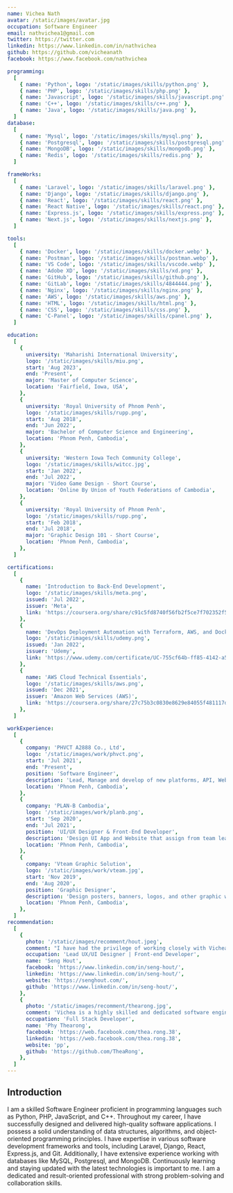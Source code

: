 ```yaml
---
name: Vichea Nath
avatar: /static/images/avatar.jpg
occupation: Software Engineer
email: nathvichea1@gmail.com
twitter: https://twitter.com
linkedin: https://www.linkedin.com/in/nathvichea
github: https://github.com/vicheanath
facebook: https://www.facebook.com/nathvichea

programming:
  [
    { name: 'Python', logo: '/static/images/skills/python.png' },
    { name: 'PHP', logo: '/static/images/skills/php.png' },
    { name: 'Javascript', logo: '/static/images/skills/javascript.png' },
    { name: 'C++', logo: '/static/images/skills/c++.png' },
    { name: 'Java', logo: '/static/images/skills/java.png' },
  ]
database:
  [
    { name: 'Mysql', logo: '/static/images/skills/mysql.png' },
    { name: 'Postgresql', logo: '/static/images/skills/postgresql.png' },
    { name: 'MongoDB', logo: '/static/images/skills/mongodb.png' },
    { name: 'Redis', logo: '/static/images/skills/redis.png' },
  ]

frameWorks:
  [
    { name: 'Laravel', logo: '/static/images/skills/laravel.png' },
    { name: 'Django', logo: '/static/images/skills/django.png' },
    { name: 'React', logo: '/static/images/skills/react.png' },
    { name: 'React Native', logo: '/static/images/skills/react.png' },
    { name: 'Express.js', logo: '/static/images/skills/express.png' },
    { name: 'Next.js', logo: '/static/images/skills/nextjs.png' },
  ]

tools:
  [
    { name: 'Docker', logo: '/static/images/skills/docker.webp' },
    { name: 'Postman', logo: '/static/images/skills/postman.webp' },
    { name: 'VS Code', logo: '/static/images/skills/vscode.webp' },
    { name: 'Adobe XD', logo: '/static/images/skills/xd.png' },
    { name: 'GitHub', logo: '/static/images/skills/github.png' },
    { name: 'GitLab', logo: '/static/images/skills/4844444.png' },
    { name: 'Nginx', logo: '/static/images/skills/nginx.png' },
    { name: 'AWS', logo: '/static/images/skills/aws.png' },
    { name: 'HTML', logo: '/static/images/skills/html.png' },
    { name: 'CSS', logo: '/static/images/skills/css.png' },
    { name: 'C-Panel', logo: '/static/images/skills/cpanel.png' },
  ]

education:
  [
    {
      university: 'Maharishi International University',
      logo: '/static/images/skills/miu.png',
      start: 'Aug 2023',
      end: 'Present',
      major: 'Master of Computer Science',
      location: 'Fairfield, Iowa, USA',
    },
    {
      university: 'Royal University of Phnom Penh',
      logo: '/static/images/skills/rupp.png',
      start: 'Aug 2018',
      end: 'Jun 2022',
      major: 'Bachelor of Computer Science and Engineering',
      location: 'Phnom Penh, Cambodia',
    },
    {
      university: 'Western Iowa Tech Community College',
      logo: '/static/images/skills/witcc.jpg',
      start: 'Jan 2022',
      end: 'Jul 2022',
      major: 'Video Game Design - Short Course',
      location: 'Online By Union of Youth Federations of Cambodia',
    },
    {
      university: 'Royal University of Phnom Penh',
      logo: '/static/images/skills/rupp.png',
      start: 'Feb 2018',
      end: 'Jul 2018',
      major: 'Graphic Design 101 - Short Course',
      location: 'Phnom Penh, Cambodia',
    },
  ]

certifications:
  [
    {
      name: 'Introduction to Back-End Development',
      logo: '/static/images/skills/meta.png',
      issued: 'Jul 2022',
      issuer: 'Meta',
      link: 'https://coursera.org/share/c91c5fd8740f56fb2f5ce7f702352f5f',
    },
    {
      name: 'DevOps Deployment Automation with Terraform, AWS, and Docker',
      logo: '/static/images/skills/udemy.png',
      issued: 'Jan 2022',
      issuer: 'Udemy',
      link: 'https://www.udemy.com/certificate/UC-755cf64b-ff85-4142-a583-8831fcae3ced/',
    },
    {
      name: 'AWS Cloud Technical Essentials',
      logo: '/static/images/skills/aws.png',
      issued: 'Dec 2021',
      issuer: 'Amazon Web Services (AWS)',
      link: 'https://coursera.org/share/27c75b3c0830e8629e84055f481117df',
    },
  ]

workExperience:
  [
    {
      company: 'PHVCT A2888 Co., Ltd',
      logo: '/static/images/work/phvct.png',
      start: 'Jul 2021',
      end: 'Present',
      position: 'Software Engineer',
      description: 'Lead, Manage and develop of new platforms, API, Web, and Mobile app.',
      location: 'Phnom Penh, Cambodia',
    },
    {
      company: 'PLAN-B Cambodia',
      logo: '/static/images/work/planb.png',
      start: 'Sep 2020',
      end: 'Jul 2021',
      position: 'UI/UX Designer & Front-End Developer',
      description: 'Design UI App and Website that assign from team leader.',
      location: 'Phnom Penh, Cambodia',
    },
    {
      company: 'Vteam Graphic Solution',
      logo: '/static/images/work/vteam.jpg',
      start: 'Nov 2019',
      end: 'Aug 2020',
      position: 'Graphic Designer',
      description: 'Design posters, banners, logos, and other graphic works.',
      location: 'Phnom Penh, Cambodia',
    },
  ]
recommendation:
  [
    {
      photo: '/static/images/recomment/hout.jpeg',
      comment: "I have had the privilege of working closely with Vichea for the past four years, and I wholeheartedly recommend him as a highly skilled and professional full-stack developer. Vichea's expertise in software engineering, spanning design, front-end development, back-end development, and DevOps, is truly impressive. He approaches his work with humility, continuously seeking opportunities to learn and grow. With his strong work ethic, attention to detail, and problem-solving abilities, Vichea consistently delivers exceptional results. I have witnessed firsthand his dedication and passion for his craft, and I am confident that he would be a valuable asset to any team or organization.",
      occupation: 'Lead UX/UI Designer | Front-end Developer',
      name: 'Seng Hout',
      facebook: 'https://www.linkedin.com/in/seng-hout/',
      linkedin: 'https://www.linkedin.com/in/seng-hout/',
      website: 'https://senghout.com/',
      github: 'https://www.linkedin.com/in/seng-hout/',
    },
    {
      photo: '/static/images/recomment/thearong.jpg',
      comment: 'Vichea is a highly skilled and dedicated software engineer who consistently delivers outstanding results. With a passion for problem-solving and a commitment to staying updated with the latest technologies, He excels in developing efficient and innovative solutions. Their exceptional collaboration and communication skills make them a valuable asset in any team. I confidently recommend He for software engineering opportunities, as their talent and drive are sure to make a significant impact.',
      occupation: 'Full Stack Developer',
      name: 'Phy Thearong',
      facebook: 'https://web.facebook.com/thea.rong.38',
      linkedin: 'https://web.facebook.com/thea.rong.38',
      website: 'pp',
      github: 'https://github.com/TheaRong',
    },
  ]
---
```


## Introduction

I am a skilled Software Engineer proficient in programming languages such as Python, PHP, JavaScript, and C++. Throughout my career, I have successfully designed and delivered high-quality software applications. I possess a solid understanding of data structures, algorithms, and object-oriented programming principles. I have expertise in various software development frameworks and tools, including Laravel, Django, React, Express.js, and Git. Additionally, I have extensive experience working with databases like MySQL, Postgresql, and MongoDB. Continuously learning and staying updated with the latest technologies is important to me. I am a dedicated and result-oriented professional with strong problem-solving and collaboration skills.
